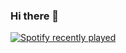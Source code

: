 ### Hi there 👋

[![Spotify recently played](https://spotify-recently-played-readme.vercel.app/api?user=chadlimjinjie)](https://open.spotify.com/user/chadlimjinjie)

<!--
**chadlimjinjie/chadlimjinjie** is a ✨ _special_ ✨ repository because its `README.md` (this file) appears on your GitHub profile.

Here are some ideas to get you started:

- 🔭 I’m currently working on ...
- 🌱 I’m currently learning ...
- 👯 I’m looking to collaborate on ...
- 🤔 I’m looking for help with ...
- 💬 Ask me about ...
- 📫 How to reach me: ...
- 😄 Pronouns: ...
- ⚡ Fun fact: ...
-->
